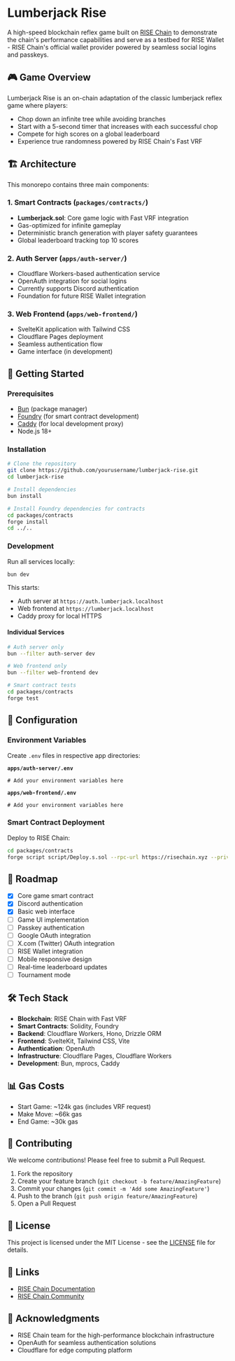 # Lumberjack Rise

A high-speed blockchain reflex game built on [RISE Chain](https://docs.risechain.com/getting-started/introduction.html) to demonstrate the chain's performance capabilities and serve as a testbed for RISE Wallet - RISE Chain's official wallet provider powered by seamless social logins and passkeys.

## 🎮 Game Overview

Lumberjack Rise is an on-chain adaptation of the classic lumberjack reflex game where players:

- Chop down an infinite tree while avoiding branches
- Start with a 5-second timer that increases with each successful chop
- Compete for high scores on a global leaderboard
- Experience true randomness powered by RISE Chain's Fast VRF

## 🏗️ Architecture

This monorepo contains three main components:

### 1. Smart Contracts (`packages/contracts/`)

- **Lumberjack.sol**: Core game logic with Fast VRF integration
- Gas-optimized for infinite gameplay
- Deterministic branch generation with player safety guarantees
- Global leaderboard tracking top 10 scores

### 2. Auth Server (`apps/auth-server/`)

- Cloudflare Workers-based authentication service
- OpenAuth integration for social logins
- Currently supports Discord authentication
- Foundation for future RISE Wallet integration

### 3. Web Frontend (`apps/web-frontend/`)

- SvelteKit application with Tailwind CSS
- Cloudflare Pages deployment
- Seamless authentication flow
- Game interface (in development)

## 🚀 Getting Started

### Prerequisites

- [Bun](https://bun.sh/) (package manager)
- [Foundry](https://book.getfoundry.sh/getting-started/installation) (for smart contract development)
- [Caddy](https://caddyserver.com/) (for local development proxy)
- Node.js 18+

### Installation

```bash
# Clone the repository
git clone https://github.com/yourusername/lumberjack-rise.git
cd lumberjack-rise

# Install dependencies
bun install

# Install Foundry dependencies for contracts
cd packages/contracts
forge install
cd ../..
```

### Development

Run all services locally:

```bash
bun dev
```

This starts:

- Auth server at `https://auth.lumberjack.localhost`
- Web frontend at `https://lumberjack.localhost`
- Caddy proxy for local HTTPS

#### Individual Services

```bash
# Auth server only
bun --filter auth-server dev

# Web frontend only
bun --filter web-frontend dev

# Smart contract tests
cd packages/contracts
forge test
```

## 🔧 Configuration

### Environment Variables

Create `.env` files in respective app directories:

**`apps/auth-server/.env`**

```env
# Add your environment variables here
```

**`apps/web-frontend/.env`**

```env
# Add your environment variables here
```

### Smart Contract Deployment

Deploy to RISE Chain:

```bash
cd packages/contracts
forge script script/Deploy.s.sol --rpc-url https://risechain.xyz --private-key <PRIVATE_KEY> --broadcast
```

## 🎯 Roadmap

- [x] Core game smart contract
- [x] Discord authentication
- [x] Basic web interface
- [ ] Game UI implementation
- [ ] Passkey authentication
- [ ] Google OAuth integration
- [ ] X.com (Twitter) OAuth integration
- [ ] RISE Wallet integration
- [ ] Mobile responsive design
- [ ] Real-time leaderboard updates
- [ ] Tournament mode

## 🛠️ Tech Stack

- **Blockchain**: RISE Chain with Fast VRF
- **Smart Contracts**: Solidity, Foundry
- **Backend**: Cloudflare Workers, Hono, Drizzle ORM
- **Frontend**: SvelteKit, Tailwind CSS, Vite
- **Authentication**: OpenAuth
- **Infrastructure**: Cloudflare Pages, Cloudflare Workers
- **Development**: Bun, mprocs, Caddy

## 📊 Gas Costs

- Start Game: ~124k gas (includes VRF request)
- Make Move: ~66k gas
- End Game: ~30k gas

## 🤝 Contributing

We welcome contributions! Please feel free to submit a Pull Request.

1. Fork the repository
2. Create your feature branch (`git checkout -b feature/AmazingFeature`)
3. Commit your changes (`git commit -m 'Add some AmazingFeature'`)
4. Push to the branch (`git push origin feature/AmazingFeature`)
5. Open a Pull Request

## 📄 License

This project is licensed under the MIT License - see the [LICENSE](LICENSE) file for details.

## 🔗 Links

- [RISE Chain Documentation](https://docs.risechain.com/getting-started/introduction.html)
- [RISE Chain Community](https://docs.risechain.com/getting-started/introduction.html)

## 🙏 Acknowledgments

- RISE Chain team for the high-performance blockchain infrastructure
- OpenAuth for seamless authentication solutions
- Cloudflare for edge computing platform
